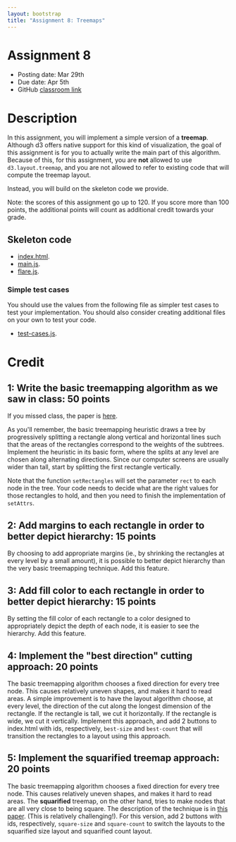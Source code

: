 ```yaml
---
layout: bootstrap
title: "Assignment 8: Treemaps"
---
```


# Assignment 8

- Posting date: Mar 29th
- Due date: Apr 5th
- GitHub [classroom link](https://classroom.github.com/a/rIk5o2Lv)

# Description

In this assignment, you will implement a simple version of a
**treemap**. Although d3 offers native support for this kind of
visualization, the goal of this assignment is for you to actually
write the main part of this algorithm. Because of this, for this
assignment, you are **not** allowed to use `d3.layout.treemap`, and
you are not allowed to refer to existing code that will compute the
treemap layout.

Instead, you will build on the skeleton code we provide.

Note: the scores of this assignment go up to 120. If you score more
than 100 points, the additional points will count as additional credit
towards your grade.

## Skeleton code

* [index.html](assignment_8/extra-files/index.html).
* [main.js](assignment_8/extra-files/main.js).
* [flare.js](assignment_8/extra-files/flare.js).

### Simple test cases

You should use the values from the following file as simpler test
cases to test your implementation. You should also consider creating
additional files on your own to test your code.

* [test-cases.js](assignment_8/extra-files/test-cases.js).

# Credit

## 1: Write the basic treemapping algorithm as we saw in class: 50 points

If you missed class, the paper is
[here](http://drum.lib.umd.edu/bitstream/handle/1903/367/cs-tr-2645.pdf?sequence=2).

As you'll remember, the basic treemapping heuristic draws a tree by
progressively splitting a rectangle along vertical and horizontal
lines such that the areas of the rectangles correspond to the weights
of the subtrees. Implement the heuristic in its basic form, where the
splits at any level are chosen along alternating directions. Since our
computer screens are usually wider than tall, start by splitting the
first rectangle vertically.

Note that the function `setRectangles` will set the parameter `rect`
to each node in the tree. Your code needs to decide what are the right
values for those rectangles to hold, and then you need to finish the
implementation of `setAttrs`.

## 2: Add margins to each rectangle in order to better depict hierarchy: 15 points

By choosing to add appropriate margins (ie., by shrinking the
rectangles at every level by a small amount), it is possible to better depict
hierarchy than the very basic treemapping technique. Add this feature.

## 3: Add fill color to each rectangle in order to better depict hierarchy: 15 points

By setting the fill color of each rectangle to a color designed to
appropriately depict the depth of each node, it is easier to see the
hierarchy. Add this feature.

## 4: Implement the "best direction" cutting approach: 20 points

The basic treemapping algorithm chooses a fixed direction for every
tree node. This causes relatively uneven shapes, and makes it hard to
read areas. A simple improvement is to have the layout algorithm
choose, at every level, the direction of the cut along the longest
dimension of the rectangle. If the rectangle is tall, we cut it
horizontally. If the rectangle is wide, we cut it
vertically. Implement this approach, and add 2 buttons to
index.html with ids, respectively, `best-size` and `best-count` that
will transition the rectangles to a layout using this approach.

## 5: Implement the squarified treemap approach: 20 points

The basic treemapping algorithm chooses a fixed direction for every
tree node. This causes relatively uneven shapes, and makes it hard to
read areas. The **squarified** treemap, on the other hand, tries to
make nodes that are all very close to being square. The description of
the technique is in
[this paper](http://citeseerx.ist.psu.edu/viewdoc/download?doi=10.1.1.36.6685&rep=rep1&type=pdf).
(This is relatively challenging!). For this version, add 2
buttons with ids, respectively, `square-size` and `square-count`
to switch the layouts to the squarified
size layout and squarified count layout.

